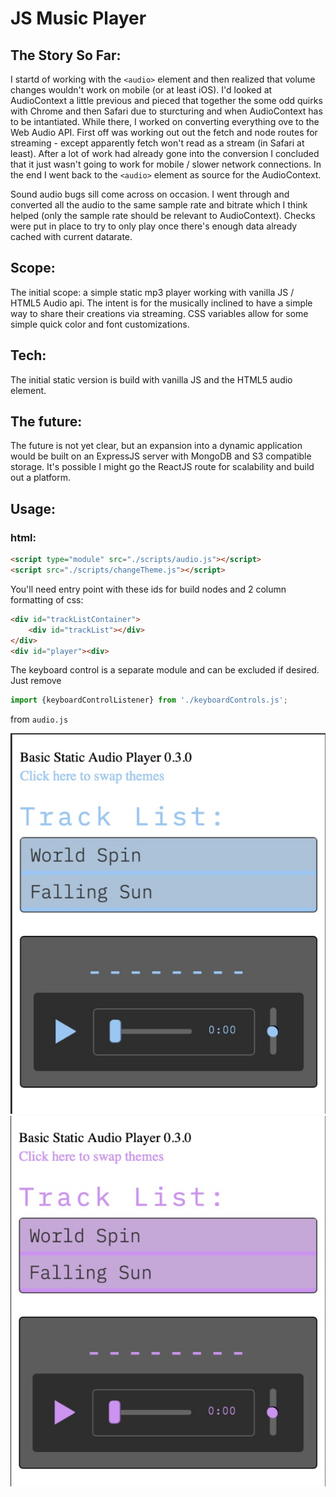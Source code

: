 # JS Music Player

## The Story So Far:
I startd of working with the `<audio>` element and then realized that volume changes wouldn't work on mobile (or at least iOS). I'd looked at AudioContext a little previous and pieced that together the some odd quirks with Chrome and then Safari due to sturcturing and when AudioContext has to be intantiated. While there, I worked on converting everything ove to the Web Audio API. First off was working out out the fetch and node routes for streaming - except apparently fetch won't read as a stream (in Safari at least). After a lot of work had already gone into the conversion I concluded that it just wasn't going to work for mobile / slower network connections. In the end I went back to the `<audio>` element as source for the AudioContext. 

Sound audio bugs sill come across on occasion. I went through and converted all the audio to the same sample rate and bitrate which I think helped (only the sample rate should be relevant to AudioContext). Checks were put in place to try to only play once there's enough data already cached with current datarate.
## Scope:
The initial scope: a simple static mp3 player working with vanilla JS / HTML5 Audio api. The intent is for the musically inclined to have a simple way to share their creations via streaming. CSS variables allow for some simple quick color and font customizations.

## Tech:
The initial static version is build with vanilla JS and the HTML5 audio element.

## The future:
The future is not yet clear, but an expansion into a dynamic application would be built on an ExpressJS server with MongoDB and S3 compatible storage. It's possible I might go the ReactJS route for scalability and build out a platform.

## Usage:
### html:
```html
<script type="module" src="./scripts/audio.js"></script>
<script src="./scripts/changeTheme.js"></script>
```

You'll need entry point with these ids for build nodes and 2 column formatting of css:
```html
<div id="trackListContainer">
    <div id="trackList"></div>
</div>
<div id="player"><div>
```

The keyboard control is a separate module and can be excluded if desired. Just remove
```javascript
import {keyboardControlListener} from './keyboardControls.js';
```
from `audio.js`

![JS Music Player blue](./blue.jpg) ![JS MusicPlayer magenta](./magenta.jpg)
